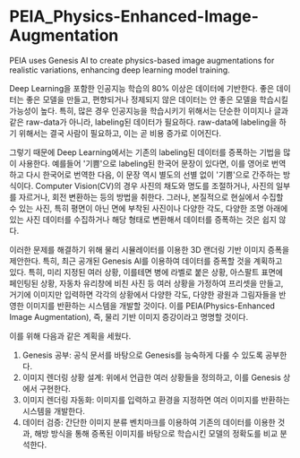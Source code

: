 # PEIA_Physics-Enhanced-Image-Augmentation
PEIA uses Genesis AI to create physics-based image augmentations for realistic variations, enhancing deep learning model training.

Deep Learning을 포함한 인공지능 학습의 80% 이상은 데이터에 기반한다. 좋은 데이터는 좋은 모델을 만들고, 편향되거나 정제되지 않은 데이터는 안 좋은 모델을 학습시킬 가능성이 높다. 특히, 많은 경우 인공지능을 학습시키기 위해서는 단순한 이미지나 글과 같은 raw-data가 아니라, labeling된 데이터가 필요하다. raw-data에 labeling을 하기 위해서는 결국 사람이 필요하고, 이는 곧 비용 증가로 이어진다.

그렇기 때문에 Deep Learning에서는 기존의 labeling된 데이터를 증폭하는 기법을 많이 사용한다. 예를들어 '기쁨'으로 labeling된 한국어 문장이 있다면, 이를 영어로 번역하고 다시 한국어로 번역한 다음, 이 문장 역시 별도의 선별 없이 '기쁨'으로 간주하는 방식이다. Computer Vision(CV)의 경우 사진의 채도와 명도를 조절하거나, 사진의 일부를 자르거나, 회전 변환하는 등의 방법을 취한다. 그러나, 본질적으로 현실에서 수집할 수 있는 사진, 특히 평면이 아닌 면에 부착된 사진이나 다양한 각도, 다양한 조명 아래에 있는 사진 데이터를 수집하거나 해당 형태로 변환해서 데이터를 증폭하는 것은 쉽지 않다.

이러한 문제를 해결하기 위해 물리 시뮬레이터를 이용한 3D 랜더링 기반 이미지 증폭을 제안한다. 특히, 최근 공개된 Genesis AI를 이용하여 데이터를 증폭할 것을 계획하고 있다. 특히, 미리 지정된 여러 상황, 이를테면 병에 라벨로 붙은 상황, 아스팔트 표면에 페인팅된 상황, 자동차 유리창에 비친 사진 등 여러 상황을 가정하여 프리셋을 만들고, 거기에 이미지만 입력하면 각각의 상황에서 다양한 각도, 다양한 광원과 그림자들을 반영한 이미지를 반환하는 시스템을 개발할 것이다. 이를 PEIA(Physics-Enhanced Image Augmentation), 즉, 물리 기반 이미지 증강이라고 명명할 것이다.


이를 위해 다음과 같은 계획을 세웠다.

1. Genesis 공부: 공식 문서를 바탕으로 Genesis를 능숙하게 다룰 수 있도록 공부한다.
2. 이미지 렌더링 상황 설계: 위에서 언급한 여러 상황들을 정의하고, 이를 Genesis 상에서 구현한다.
3. 이미지 렌더링 자동화: 이미지를 입력하고 환경을 지정하면 여러 이미지를 반환하는 시스템을 개발한다.
4. 데이터 검증: 간단한 이미지 분류 벤치마크를 이용하여 기존의 데이터를 이용한 것과, 해방 방식을 통해 증폭된 이미지를 바탕으로 학습시킨 모델의 정확도를 비교 분석한다.
